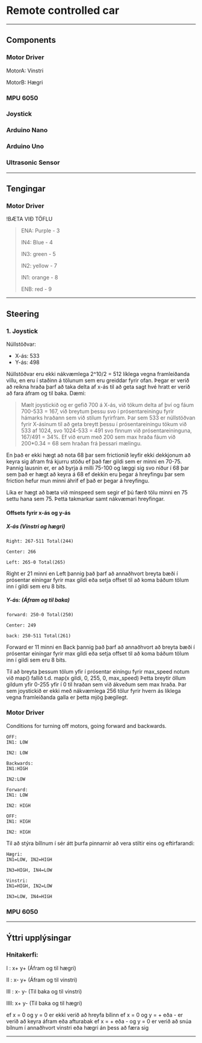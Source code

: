 # Remote controlled car

---

## Components
### Motor Driver

MotorA: Vinstri

MotorB: Hægri

### MPU 6050

### Joystick

### Arduino Nano

### Arduino Uno

### Ultrasonic Sensor



---

## Tengingar
### Motor Driver
!BÆTA VIÐ TÖFLU

> ENA: Purple - 3 
> 
> IN4: Blue - 4
> 
> IN3: green - 5
> 
> IN2: yellow - 7
> 
> IN1: orange - 8
> 
> ENB: red - 9

---

## Steering

### 1. Joystick
Núllstöðvar:
- X-ás: 533 
- Y-ás: 498

Núllstöðvar eru ekki nákvæmlega 2^10/2 = 512 líklega vegna framleiðanda villu, en eru í staðinn á tölunum sem eru greiddar fyrir ofan.
Þegar er verið að reikna hraða þarf að taka delta af x-ás til að geta sagt hvé hratt er verið að fara áfram og til baka. Dæmi:
> Mælt joystickið og er gefið 700 á X-ás, við tökum delta af því og fáum 700-533 = 167, við breytum þessu svo í prósentareiningu fyrir hámarks hraðann sem við stilum fyrirfram.
> Þar sem 533 er núllstöðvan fyrir X-ásinum til að geta breytt þessu í prósentareiningu tökum við 533 af 1024, svo 1024-533 = 491
> svo finnum við prósentareininguna, 167/491 = 34%. Ef við erum með 200 sem max hraða fáum við 200*0.34 = 68 sem hraðan frá þessari mælingu. 

En það er ekki hægt að nota 68 þar sem frictionið leyfir ekki dekkjonum að keyra sig áfram frá kjurru stöðu ef það fær gildi sem er minni en 70-75. Þannig lausnin er, er að byrja á milli 75-100 og læggi sig svo niður í 68 þar sem það er hægt að keyra á 68 ef dekkin eru þegar á hreyfingu þar sem friction hefur mun minni áhrif ef það er þegar á hreyfingu.

Líka er hægt að bæta við minspeed sem segir ef þú færð tölu minni en 75 settu hana sem 75. Þetta takmarkar samt nákvæmari hreyfingar.

#### Offsets fyrir x-ás og y-ás

##### X-ás (Vinstri og hægri)
```
Right: 267-511 Total(244)

Center: 266

Left: 265-0 Total(265)
```
Right er 21 minni en Left þannig það þarf að annaðhvort breyta bæði í prósentar einíngar fyrir max gildi eða setja offset til að koma báðum tölum inn í gildi sem eru 8 bits.

##### Y-ás: (Áfram og til baka)
```
forward: 250-0 Total(250)

Center: 249

back: 250-511 Total(261)
```

Forward er 11 minni en Back þannig það þarf að annaðhvort að breyta bæði í prósentar einíngar fyrir max gildi eða setja offset til að koma báðum tölum inn í gildi sem eru 8 bits.

Til að breyta þessum tölum yfir í prósentar einíngu fyrir max_speed notum við map() fallið t.d. map(x gildi, 0, 255, 0, max_speed)
Þetta breytir öllum gildum yfir 0-255 yfir í 0 til hraðan sem við ákveðum sem max hraða. Þar sem joystickið er ekki með nákvæmlega 256 tölur fyrir hvern ás líklega vegna framleiðanda galla er þetta mjög þægilegt.




### Motor Driver
Conditions for turning off motors, going forward and backwards.
 

```
OFF:
IN1: LOW

IN2: LOW

Backwards:
IN1:HIGH

IN2:LOW  

Forward:
IN1: LOW

IN2: HIGH

OFF:
IN1: HIGH

IN2: HIGH
```

Til að stýra bíllnum í sér átt þurfa pinnarnir að vera stiltir eins og eftirfarandi:
```
Hægri:
IN1=LOW, IN2=HIGH
 
IN3=HIGH, IN4=LOW

Vinstri:
IN1=HIGH, IN2=LOW
 
IN3=LOW, IN4=HIGH
```

### MPU 6050

---

## Ýttri upplýsingar

### Hnitakerfi:

I   : x+ y+ (Áfram og til hægri)

II  : x- y+ (Áfram og til vinstri)

III : x- y- (Til baka og til vinstri)

IIII: x+ y- (Til baka og til hægri) 

ef x = 0 og y = 0 er ekki verið að hreyfa bílinn
ef x = 0 og y = + eða - er verið að keyra áfram eða afturabak
ef x = + eða - og y = 0 er verið að snúa bílnum í annaðhvort vinstri eða hægri án þess að færa sig

---
